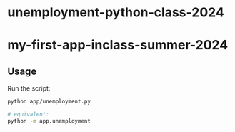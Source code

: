 # unemployment-python-class-2024


# my-first-app-inclass-summer-2024



## Usage

Run the script:

```sh
python app/unemployment.py

# equivalent:
python -m app.unemployment
```